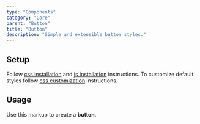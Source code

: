 ```yaml
---
type: "Components"
category: "Core"
parent: "Button"
title: "Button"
description: "Simple and extensible button styles."
---
```


## Setup

Follow [css installation](/introduction/getting-started/setup#css-installation) and [js installation](/introduction/getting-started/setup#js-installation) instructions. To customize default styles follow [css customization](/introduction/getting-started/setup#css-customization) instructions.

## Usage

Use this markup to create a **button**.

<script type="text/plain" class="language-markup">
  <button type="button" class="btn btn-medium">
    <!-- content -->
  </button>
  
  <a href="#" class="btn btn-medium">
    <!-- content -->
  </a>
  
  <a role="button" class="btn btn-medium">
    <!-- content -->
  </a>
</script>

<demo>
  <demovanilla src="vanilla/components/core/button/usage">
  </demovanilla>
</demo>

